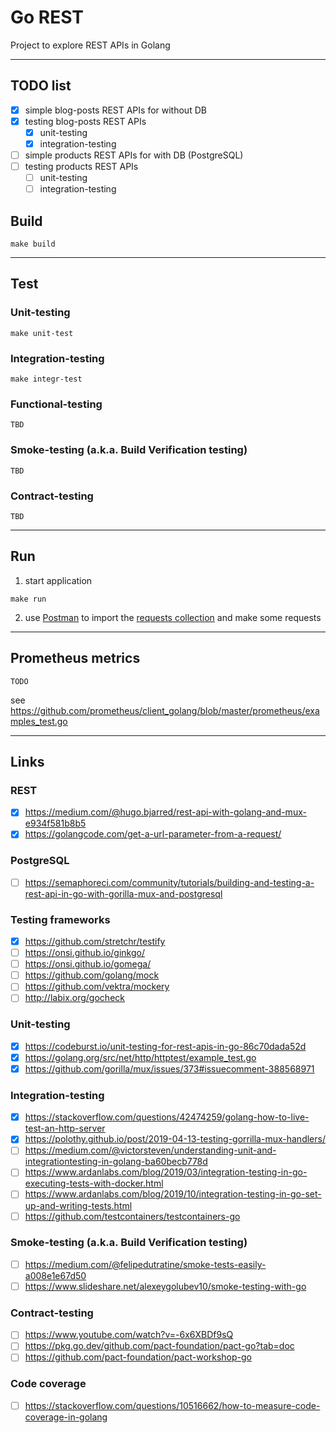 
# Go REST

Project to explore REST APIs in Golang

---

## TODO list
- [x] simple blog-posts REST APIs for without DB
- [x] testing blog-posts REST APIs
    - [x] unit-testing
    - [x] integration-testing
- [ ] simple products REST APIs for with DB (PostgreSQL)
- [ ] testing products REST APIs
    - [ ] unit-testing
    - [ ] integration-testing

## Build
```shell
make build
```

---

## Test

### Unit-testing
```shell
make unit-test
```

### Integration-testing
```shell
make integr-test
```

### Functional-testing
`TBD`

### Smoke-testing (a.k.a. Build Verification testing)
`TBD`

### Contract-testing
`TBD`

---

## Run

1. start application
```shell
make run
```

2. use [Postman](https://www.postman.com/) to import the [requests collection](./postman) and make some requests 

---

## Prometheus metrics

`TODO`

see https://github.com/prometheus/client_golang/blob/master/prometheus/examples_test.go

---

## Links

### REST
- [x] https://medium.com/@hugo.bjarred/rest-api-with-golang-and-mux-e934f581b8b5
- [x] https://golangcode.com/get-a-url-parameter-from-a-request/

### PostgreSQL
- [ ] https://semaphoreci.com/community/tutorials/building-and-testing-a-rest-api-in-go-with-gorilla-mux-and-postgresql

### Testing frameworks
- [x] https://github.com/stretchr/testify
- [ ] https://onsi.github.io/ginkgo/
- [ ] https://onsi.github.io/gomega/
- [ ] https://github.com/golang/mock
- [ ] https://github.com/vektra/mockery
- [ ] http://labix.org/gocheck

### Unit-testing
- [x] https://codeburst.io/unit-testing-for-rest-apis-in-go-86c70dada52d
- [x] https://golang.org/src/net/http/httptest/example_test.go
- [x] https://github.com/gorilla/mux/issues/373#issuecomment-388568971

### Integration-testing
- [x] https://stackoverflow.com/questions/42474259/golang-how-to-live-test-an-http-server
- [x] https://polothy.github.io/post/2019-04-13-testing-gorrilla-mux-handlers/
- [ ] https://medium.com/@victorsteven/understanding-unit-and-integrationtesting-in-golang-ba60becb778d
- [ ] https://www.ardanlabs.com/blog/2019/03/integration-testing-in-go-executing-tests-with-docker.html
- [ ] https://www.ardanlabs.com/blog/2019/10/integration-testing-in-go-set-up-and-writing-tests.html
- [ ] https://github.com/testcontainers/testcontainers-go

### Smoke-testing (a.k.a. Build Verification testing)
- [ ] https://medium.com/@felipedutratine/smoke-tests-easily-a008e1e67d50
- [ ] https://www.slideshare.net/alexeygolubev10/smoke-testing-with-go

### Contract-testing
- [ ] https://www.youtube.com/watch?v=-6x6XBDf9sQ
- [ ] https://pkg.go.dev/github.com/pact-foundation/pact-go?tab=doc
- [ ] https://github.com/pact-foundation/pact-workshop-go

### Code coverage
- [ ] https://stackoverflow.com/questions/10516662/how-to-measure-code-coverage-in-golang
